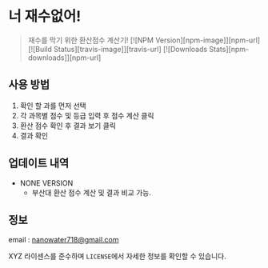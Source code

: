 # 너 재수없어!
> 재수를 막기 위한 환산점수 계산기!
[![NPM Version][npm-image]][npm-url]
[![Build Status][travis-image]][travis-url]
[![Downloads Stats][npm-downloads]][npm-url]

## 사용 방법

1. 확인 할 과를 먼저 선택
2. 각 과목별 점수 및 등급 입력 후 점수 계산 클릭
3. 환산 점수 확인 후 결과 보기 클릭
4. 결과 확인

## 업데이트 내역

* NONE VERSION
    * 부산대 환산 점수 계산 및 결과 비교 가능.

## 정보

email : nanowater718@gmail.com

XYZ 라이센스를 준수하며 ``LICENSE``에서 자세한 정보를 확인할 수 있습니다.
